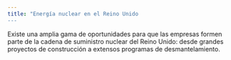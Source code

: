 ```yaml
---
title: "Energía nuclear en el Reino Unido
---
```


Existe una amplia gama de oportunidades para que las empresas formen parte de la cadena de suministro nuclear del Reino Unido: desde grandes proyectos de construcción a extensos programas de desmantelamiento. 

